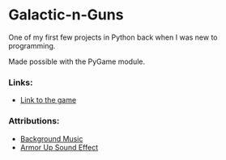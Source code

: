 # Galactic-n-Guns
One of my first few projects in Python back when I was new to programming. 

Made possible with the PyGame module.

### Links:
 - [Link to the game](https://dragonwf.itch.io/galactic-n-guns)
 
 ### Attributions:
 - [Background Music](https://soundcloud.com/juhanijunkala/sets/retro-game-music-pack-loop)
 - [Armor Up Sound Effect](https://freesound.org/people/MATRIXXX_/sounds/523745/)
